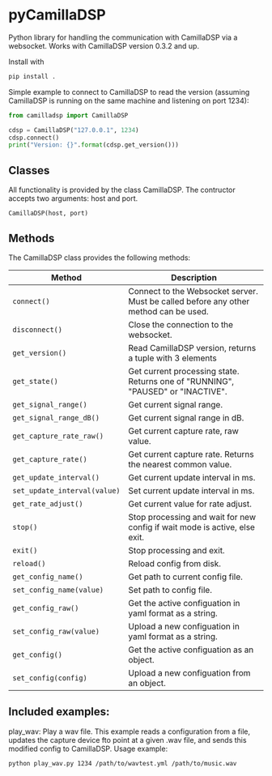 # pyCamillaDSP
Python library for handling the communication with CamillaDSP via a websocket.
Works with CamillaDSP version 0.3.2 and up.

Install with 
```sh
pip install .
```

Simple example to connect to CamillaDSP to read the version (assuming CamillaDSP is running on the same machine and listening on port 1234):
```python
from camilladsp import CamillaDSP

cdsp = CamillaDSP("127.0.0.1", 1234)
cdsp.connect()
print("Version: {}".format(cdsp.get_version()))
```

## Classes
All functionality is provided by the class CamillaDSP. The contructor accepts two arguments: host and port.
```
CamillaDSP(host, port)
```

## Methods

The CamillaDSP class provides the following methods:

| Method   |  Description  |
|----------|---------------|
|`connect()` | Connect to the Websocket server. Must be called before any other method can be used.|
|`disconnect()` | Close the connection to the websocket.|
|`get_version()` | Read CamillaDSP version, returns a tuple with 3 elements|
|`get_state()` | Get current processing state. Returns one of "RUNNING", "PAUSED" or "INACTIVE".|
|`get_signal_range()` | Get current signal range.|
|`get_signal_range_dB()` | Get current signal range in dB.|
|`get_capture_rate_raw()` | Get current capture rate, raw value.|
|`get_capture_rate()` | Get current capture rate. Returns the nearest common value.|
|`get_update_interval()` | Get current update interval in ms.|
|`set_update_interval(value)` | Set current update interval in ms.|
|`get_rate_adjust()` | Get current value for rate adjust.|
|`stop()` | Stop processing and wait for new config if wait mode is active, else exit. |
|`exit()` | Stop processing and exit.|
|`reload()` | Reload config from disk.|
|`get_config_name()` | Get path to current config file.|
|`set_config_name(value)` | Set path to config file.|
|`get_config_raw()` | Get the active configuation in yaml format as a string.|
|`set_config_raw(value)` | Upload a new configuation in yaml format as a string.|
|`get_config()` | Get the active configuation as an object.|
|`set_config(config)` | Upload a new configuation from an object.|


## Included examples:

play_wav: Play a wav file. This example reads a configuration from a file, updates the capture device fto point at a given .wav file, and sends this modified config to CamillaDSP.
Usage example:
```sh
python play_wav.py 1234 /path/to/wavtest.yml /path/to/music.wav
```
